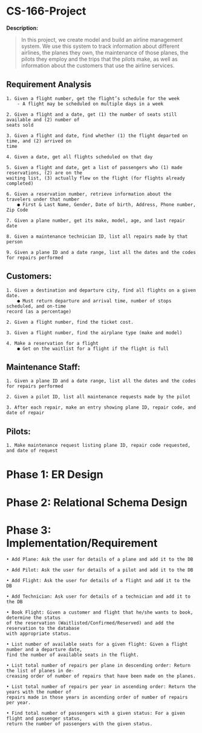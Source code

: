  # CS-166-Project 
**Description:**
 > In this project, we create model and build an airline management system. We use this
system to track information about different airlines, the planes they own, the maintenance of
those planes, the pilots they employ and the trips that the pilots make, as well as information
about the customers that use the airline services.



## Requirement Analysis
```
1. Given a flight number, get the flight’s schedule for the week
	- A flight may be scheduled on multiple days in a week
```
```
2. Given a flight and a date, get (1) the number of seats still available and (2) number of
seats sold
```
```
3. Given a flight and date, find whether (1) the flight departed on time, and (2) arrived on
time
```
```
4. Given a date, get all flights scheduled on that day
```
```
5. Given a flight and date, get a list of passengers who (1) made reservations, (2) are on the
waiting list, (3) actually flew on the flight (for flights already completed)
```
```
6. Given a reservation number, retrieve information about the travelers under that number
	● First & Last Name, Gender, Date of birth, Address, Phone number, Zip Code
```
```
7. Given a plane number, get its make, model, age, and last repair date
```
```
8. Given a maintenance technician ID, list all repairs made by that person
```
```
9. Given a plane ID and a date range, list all the dates and the codes for repairs performed
```
## Customers:
```
1. Given a destination and departure city, find all flights on a given date.
	● Must return departure and arrival time, number of stops scheduled, and on-time
record (as a percentage)
```
```
2. Given a flight number, find the ticket cost.
```
```
3. Given a flight number, find the airplane type (make and model)
```
```
4. Make a reservation for a flight
	● Get on the waitlist for a flight if the flight is full
```
## Maintenance Staff:
```
1. Given a plane ID and a date range, list all the dates and the codes for repairs performed
```
```
2. Given a pilot ID, list all maintenance requests made by the pilot
```
```
3. After each repair, make an entry showing plane ID, repair code, and date of repair
```
## Pilots:
```
1. Make maintenance request listing plane ID, repair code requested, and date of request
```


# Phase 1: ER Design




# Phase 2: Relational Schema Design




# Phase 3: Implementation/Requirement
```
• Add Plane: Ask the user for details of a plane and add it to the DB
```
```
• Add Pilot: Ask the user for details of a pilot and add it to the DB
```
```
• Add Flight: Ask the user for details of a flight and add it to the DB
```
```
• Add Technician: Ask user for details of a technician and add it to the DB
```
```
• Book Flight: Given a customer and flight that he/she wants to book, determine the status
of the reservation (Waitlisted/Confirmed/Reserved) and add the reservation to the database
with appropriate status.
```
```
• List number of available seats for a given flight: Given a flight number and a departure date,
find the number of available seats in the flight.
```
```
• List total number of repairs per plane in descending order: Return the list of planes in de-
creasing order of number of repairs that have been made on the planes.
```
```
• List total number of repairs per year in ascending order: Return the years with the number of
repairs made in those years in ascending order of number of repairs per year.
```
```
• Find total number of passengers with a given status: For a given flight and passenger status,
return the number of passengers with the given status.
```
